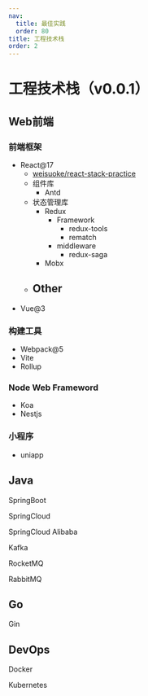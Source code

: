 ```yaml
---
nav:
  title: 最佳实践
  order: 80
title: 工程技术栈
order: 2
---
```


# 工程技术栈（v0.0.1）

## Web前端

### 前端框架

- React@17
  - [weisuoke/react-stack-practice](https://github.com/weisuoke/react-stack-practice)
  - 组件库
    - Antd
  - 状态管理库
    - Redux
      - Framework
        - redux-tools
        - rematch
      - middleware
        - redux-saga
    - Mobx
  - Other
    - 
- Vue@3

### 构建工具

- Webpack@5
- Vite
- Rollup

### Node Web Frameword

- Koa
- Nestjs

### 小程序

- uniapp

## Java

SpringBoot

SpringCloud

SpringCloud Alibaba

Kafka

RocketMQ

RabbitMQ

## Go

Gin

## DevOps

Docker

Kubernetes





